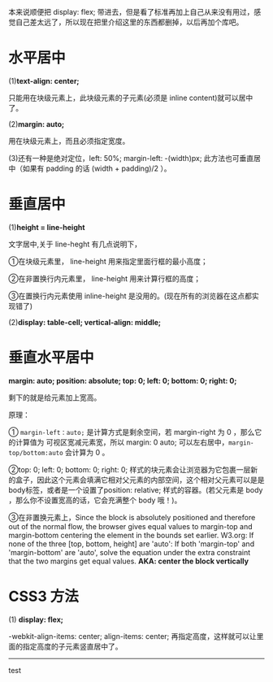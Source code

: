 本来说顺便把 display: flex; 带进去，但是看了标准再加上自己从来没有用过，感觉自己差太远了，所以现在把里介绍这里的东西都删掉，以后再加个库吧。

# 水平居中 #

(1)<b>text-align: center;</b>

只能用在块级元素上，此块级元素的子元素(必须是 inline content)就可以居中了。

(2)<b>margin: auto;</b>

用在块级元素上，而且必须指定宽度。

(3)还有一种是绝对定位，left: 50%; margin-left: -(width)px; 此方法也可垂直居中（如果有 padding 的话 (width + padding)/2 ）。

# 垂直居中 #

(1)<b>height = line-height</b>

文字居中,关于 line-heght 有几点说明下，

①在块级元素里， line-height 用来指定里面行框的最小高度；

②在非置换行内元素里， line-height 用来计算行框的高度；

③在置换行内元素使用 inline-height 是没用的。(现在所有的浏览器在这点都实现错了)

(2)<b>display: table-cell; vertical-align: middle;</b>

# 垂直水平居中 #

<b>margin: auto;  position: absolute; top: 0; left: 0; bottom: 0; right: 0;</b>

剩下的就是给元素加上宽高。

原理：

① <code>margin-left：auto;</code> 是计算方式是剩余空间，若 margin-right 为 0 ，那么它的计算值为 可视区宽减元素宽，所以 margin: 0 auto; 可以左右居中，<code>margin-top/bottom:auto</code> 会计算为 0 。

②top: 0; left: 0; bottom: 0; right: 0; 样式的块元素会让浏览器为它包裹一层新的盒子，因此这个元素会填满它相对父元素的内部空间，这个相对父元素可以是是body标签，或者是一个设置了position: relative; 样式的容器。(若父元素是 body ，那么你不设置宽高的话，它会充满整个 body 哦！)。

③在非置换元素上，Since the block is absolutely positioned and therefore out of the normal flow, the browser gives equal values to margin-top and margin-bottom centering the element in the bounds set earlier.
W3.org: If none of the three [top, bottom, height] are 'auto': If both 'margin-top' and 'margin-bottom' are 'auto', solve the equation under the extra constraint that the two margins get equal values. <b>AKA: center the block vertically</b>

# CSS3 方法 #

(1) <b>display: flex;</b>

-webkit-align-items: center; align-items: center; 再指定高度，这样就可以让里面的指定高度的子元素竖直居中了。

---

test
